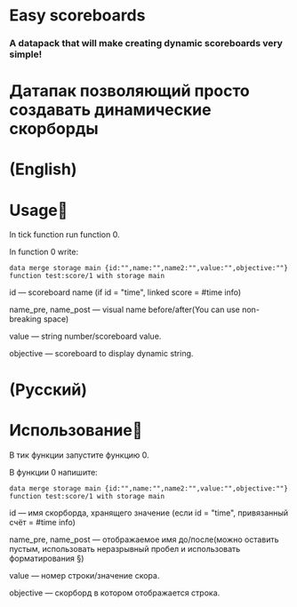 # Easy scoreboards
### A datapack that will make creating dynamic scoreboards very simple!
# Датапак позволяющий просто создавать динамические скорборды

# (English)
# Usage📝
In tick function run function 0.

In function 0 write:
```mcfunction
data merge storage main {id:"",name:"",name2:"",value:"",objective:""}
function test:score/1 with storage main
```
id — scoreboard name (if id = "time", linked score = #time info)

name_pre, name_post — visual name before/after(You can use non-breaking space) 

value — string number/scoreboard value.

objective — scoreboard to display dynamic string.

# (Русский)
# Использование📝
В тик функции запустите функцию 0.

В функции 0 напишите:
```mcfunction
data merge storage main {id:"",name:"",name2:"",value:"",objective:""}
function test:score/1 with storage main
```
id — имя скорборда, хранящего значение (если id = "time", привязанный счёт = #time info)

name_pre, name_post — отображаемое имя до/после(можно оставить пустым, использовать неразрывный пробел и использовать форматирования §)

value — номер строки/значение скора.

objective — скорборд в котором отображается строка.


